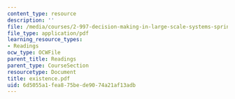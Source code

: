 ```yaml
---
content_type: resource
description: ''
file: /media/courses/2-997-decision-making-in-large-scale-systems-spring-2004/6d5055a1fea875bede9074a21af13adb_existence.pdf
file_type: application/pdf
learning_resource_types:
- Readings
ocw_type: OCWFile
parent_title: Readings
parent_type: CourseSection
resourcetype: Document
title: existence.pdf
uid: 6d5055a1-fea8-75be-de90-74a21af13adb
---
```

